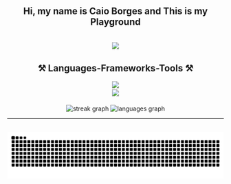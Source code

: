 <h2 align="center">Hi, my name is Caio Borges and This is my Playground</h2>
<br>

<div align="center">
  <img height="150" src="https://i.giphy.com/media/v1.Y2lkPTc5MGI3NjExOGtvN3YzM3F6YW51ZzRkbnkzcjFqODllODR1djkxY3pqM3Vnd3lhdiZlcD12MV9pbnRlcm5hbF9naWZfYnlfaWQmY3Q9Zw/13vUilgTzVIGQM/giphy.gif">
</div>

<h2 align="center">⚒️ Languages-Frameworks-Tools ⚒️</h2>

<div align="center">
    <img src="https://skillicons.dev/icons?i=php,laravel,linux,html,css,tailwind,github,git,javascript" /><br>
    <img src="https://skillicons.dev/icons?i=mysql,npm,phpstorm,postgres,ubuntu,docker" /><br>
</div>
<br>

<div align="center">
  <img src="https://streak-stats.demolab.com?user=bor-ges&locale=pt-br&mode=daily&theme=react&hide_border=true&border_radius=5&date_format=j%20M%5B%20Y%5D" height="150" alt="streak graph"  />
  <img src="https://github-readme-stats.vercel.app/api/top-langs?username=bor-ges&locale=pt-br&hide_title=false&layout=compact&card_width=320&langs_count=5&theme=react&hide_border=true" height="150" alt="languages graph"  />
</div>

<hr>

<br clear="both">

<div align="center">
    <img src="https://raw.githubusercontent.com/bor-ges/bor-ges/output/snake.svg" alt="Snake animation" />
</div>

